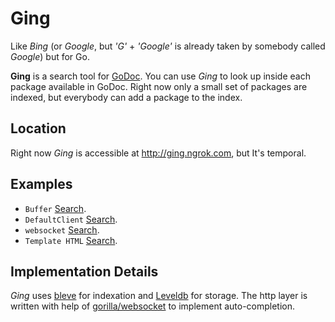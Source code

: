 
# Ging

Like *Bing* (or *Google*, but *'G'* + *'Google'* is already taken by somebody
called *Google*) but for Go.

**Ging** is a search tool for [GoDoc](http://godoc.org/). You can use *Ging* to
look up inside each package available in GoDoc. Right now only a small set of
packages are indexed, but everybody can add a package to the index.

## Location

Right now *Ging* is accessible at http://ging.ngrok.com, but It's temporal.

## Examples

* `Buffer` [Search](http://ging.ngrok.com/query?query=Buffer).
* `DefaultClient` [Search](http://ging.ngrok.com/query?query=DefaultClient).
* `websocket` [Search](http://ging.ngrok.com/query?query=websocket).
* `Template HTML` [Search](http://ging.ngrok.com/query?query=Template+HTML).

## Implementation Details

*Ging* uses [bleve](http://blevesearch.com) for indexation and
[Leveldb](http://leveldb.org/) for storage. The http layer is written with help
of [gorilla/websocket](https://github.com/gorilla/websocket) to implement
auto-completion.
